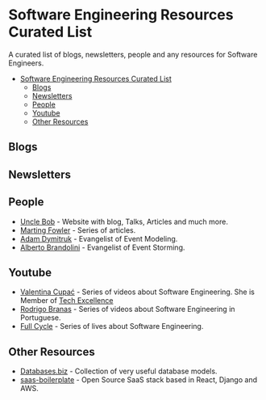 # Software Engineering Resources Curated List

A curated list of blogs, newsletters, people and any resources for Software Engineers.

- [Software Engineering Resources Curated List](#software-engineering-resources-curated-list)
  - [Blogs](#blogs)
  - [Newsletters](#newsletters)
  - [People](#people)
  - [Youtube](#youtube)
  - [Other Resources](#other-resources)

## Blogs

## Newsletters

## People

- [Uncle Bob](http://cleancoder.com/products) - Website with blog, Talks, Articles and much more.
- [Marting Fowler](https://martinfowler.com/) - Series of articles.
- [Adam Dymitruk](https://eventmodeling.org/) - Evangelist of Event Modeling.
- [Alberto Brandolini](https://www.eventstorming.com/) - Evangelist of Event Storming.

## Youtube

- [Valentina Cupać](https://www.youtube.com/@valentinacupac) - Series of videos about Software Engineering. She is Member of [Tech Excellence](https://www.youtube.com/@TechExcellence)
- [Rodrigo Branas](https://www.youtube.com/@RodrigoBranas) - Series of videos about Software Engineering in Portuguese.
- [Full Cycle](https://www.youtube.com/@FullCycle) - Series of lives about Software Engineering.

## Other Resources
- [Databases.biz](https://databases.biz/data-models/) - Collection of very useful database models.
- [saas-boilerplate](https://github.com/apptension/saas-boilerplate) - Open Source SaaS stack based in React, Django and AWS.